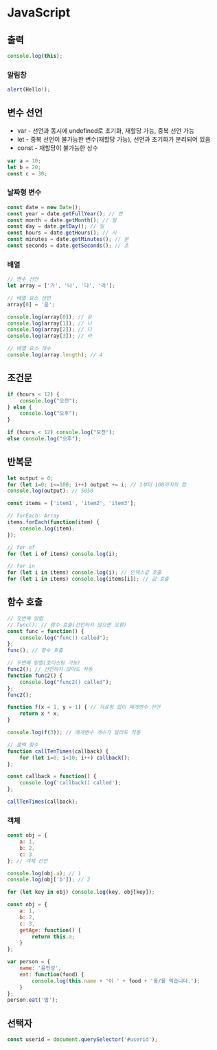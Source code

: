 # JavaScript

## 출력
```javascript
console.log(this);
```

### 알림창
```javascript
alert(Hello!);
```

## 변수 선언
- var - 선언과 동시에 undefined로 초기화, 재할당 가능, 중복 선언 가능
- let - 중복 선언이 불가능한 변수(재할당 가능), 선언과 초기화가 분리되어 있음
- const - 재할당이 불가능한 상수
```javascript
var a = 10;
let b = 20;
const c = 30;
```

### 날짜형 변수
```javascript
const date = new Date();
const year = date.getFullYear(); // 연
const month = date.getMonth(); // 월
const day = date.getDay(); // 일
const hours = date.getHours(); // 시
const minutes = date.getMinutes(); // 분
const seconds = date.getSeconds(); // 초
```

### 배열
```javascript
// 변수 선언
let array = ['가', '나', '다', '라'];

// 배열 요소 선언
array[0] = '윤';

console.log(array[0]); // 윤
console.log(array[1]); // 나
console.log(array[2]); // 다
console.log(array[3]); // 라

// 배열 요소 개수
console.log(array.length); // 4
```

## 조건문
```javascript
if (hours < 12) {
    console.log("오전");
} else {
    console.log("오후");
}

if (hours < 12) console.log("오전");
else console.log("오후");
```

## 반복문
```javascript
let output = 0;
for (let i=0; i<=100; i++) output += i; // 1부터 100까지의 합
console.log(output); // 5050

const items = ['item1', 'item2', 'item3'];

// forEach: Array
items.forEach(function(item) {
    console.log(item);
});

// for of
for (let i of items) console.log(i);

// for in
for (let i in items) console.log(i); // 인덱스값 호출
for (let i in items) console.log(items[i]); // 값 호출
```

## 함수 호출
```javascript
// 첫번째 방법
// func(); // 함수 호출(선언하지 않으면 오류)
const func = function() {
    console.log("func() called");
};
func(); // 함수 호출

// 두번째 방법(호이스팅 가능)
func2(); // 선언하지 않아도 작동
function func2() {
    console.log("func2() called");
};
func2();

function f(x = 1, y = 1) { // 자료형 없이 매개변수 선언
    return x * x;
}

console.log(f(3)); // 매개변수 개수가 달라도 작동

// 콜백 함수
function callTenTimes(callback) {
    for (let i=0; i<10; i++) callback();
};

const callback = function() {
    console.log('callback() called');
};

callTenTimes(callback);
```

### 객체
```javascript
const obj = {
    a: 1,
    b: 2,
    c: 3
}; // 객체 선언

console.log(obj.a); // 1
console.log(obj['b']); // 2

for (let key in obj) console.log(key, obj[key]);

const obj = {
    a: 1,
    b: 2,
    c: 3,
    getAge: function() {
        return this.a;
    }
};

var person = {
    name: '윤인성',
    eat: function(food) {
        console.log(this.name + '이 ' + food + '을/를 먹습니다.');
    }
};
person.eat('밥');
```

## 선택자
```javascript
const userid = document.querySelector('#userid');
```